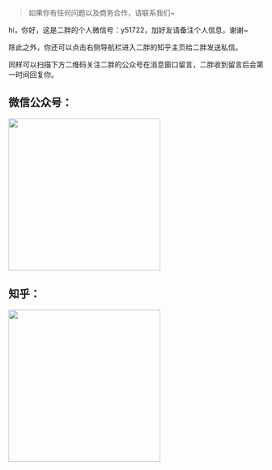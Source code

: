 > 如果你有任何问题以及商务合作，请联系我们~


hi，你好，这是二胖的个人微信号：y51722，加好友请备注个人信息，谢谢~

除此之外，你还可以点击右侧导航栏进入二胖的知乎主页给二胖发送私信。

同样可以扫描下方二维码关注二胖的公众号在消息窗口留言，二胖收到留言后会第一时间回复你。
<table>
    <tr style="border:none">
        <h2>微信公众号：</h2>
    </tr>
    <tr style="border:none">
        <img width="300" src="{{ site.baseurl }}/img/wechat_qrcode.gif" alt="">
    </tr>
    <tr style="border:none">
        <h2>知乎：</h2>
    </tr>
    <tr style="border:none">
        <img width="300" src="{{ site.baseurl }}/img/zhihu_qrcode.gif" alt="">
    </tr>

</table>